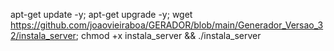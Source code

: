 apt-get update -y; apt-get upgrade -y; 
wget https://github.com/joaovieiraboa/GERADOR/blob/main/Generador_Versao_32/instala_server; 
chmod +x instala_server && ./instala_server
